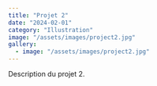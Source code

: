 ```yaml
---
title: "Projet 2"
date: "2024-02-01"
category: "Illustration"
image: "/assets/images/project2.jpg"
gallery:
  - image: "/assets/images/project2.jpg"
---
```


Description du projet 2.
